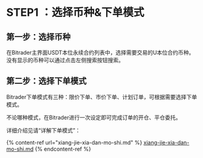 # STEP1 ：选择币种&下单模式

## 第一步：选择币种

在Bitrader主界面USDT本位永续合约列表中，选择需要交易的U本位合约币种。没有显示的币种可以通过点击左侧搜索按钮搜索。

## 第二步：选择下单模式

Bitrader下单模式有三种：限价下单、市价下单、计划订单，可根据需要选择下单模式。

不论哪种模式，在Bitrader进行一次设定即可完成订单的开仓、平仓委托。

详细介绍见请“详解下单模式”：

{% content-ref url="xiang-jie-xia-dan-mo-shi.md" %}
[xiang-jie-xia-dan-mo-shi.md](xiang-jie-xia-dan-mo-shi.md)
{% endcontent-ref %}

